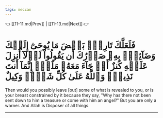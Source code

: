 ```yaml
---
tags: meccan
---
```


👈 [[11-11.md|Prev]] | [[11-13.md|Next]] 👉

# فَلَعَلَّكَ تَارِكُۢ بَعۡضَ مَا يُوحَىٰٓ إِلَيۡكَ وَضَآئِقُۢ بِهِۦ صَدۡرُكَ أَن يَقُولُواْ لَوۡلَآ أُنزِلَ عَلَيۡهِ كَنزٌ أَوۡ جَآءَ مَعَهُۥ مَلَكٌۚ إِنَّمَآ أَنتَ نَذِيرٞۚ وَٱللَّهُ عَلَىٰ كُلِّ شَيۡءٖ وَكِيلٌ

Then would you possibly leave [out] some of what is revealed to you, or is your breast constrained by it because they say, "Why has there not been sent down to him a treasure or come with him an angel?" But you are only a warner. And Allah is Disposer of all things

---

